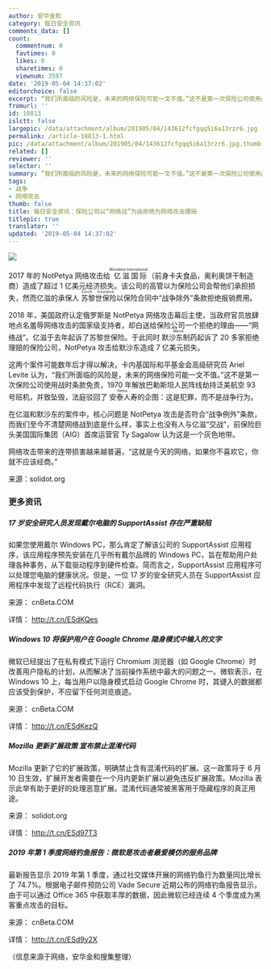 ```yaml
---
author: 安华金和
category: 每日安全资讯
comments_data: []
count:
  commentnum: 0
  favtimes: 0
  likes: 0
  sharetimes: 0
  viewnum: 3597
date: '2019-05-04 14:37:02'
editorchoice: false
excerpt: “我们所面临的风险是，未来的网络保险可能一文不值。”这不是第一次保险公司使用战时条款免责
fromurl: ''
id: 10813
islctt: false
largepic: /data/attachment/album/201905/04/143612fcfgqq5i6a13rzr6.jpg
permalink: /article-10813-1.html
pic: /data/attachment/album/201905/04/143612fcfgqq5i6a13rzr6.jpg.thumb.jpg
related: []
reviewer: ''
selector: ''
summary: “我们所面临的风险是，未来的网络保险可能一文不值。”这不是第一次保险公司使用战时条款免责
tags:
- 战争
- 网络攻击
thumb: false
title: 每日安全资讯：保险公司以“网络战”为由拒绝为网络攻击理赔
titlepic: true
translator: ''
updated: '2019-05-04 14:37:02'
---
```


![](/data/attachment/album/201905/04/143612fcfgqq5i6a13rzr6.jpg)


2017 年的 NotPetya 网络攻击给<ruby> 亿滋国际 <rp>  （ </rp> <rt>  Mondelez International </rt> <rp>  ） </rp></ruby>（前身卡夫食品，奥利奥饼干制造商）造成了超过 1 亿美元经济损失。该公司的高管以为保险公司会帮他们承担损失，然而亿滋的承保人<ruby> 苏黎世保险 <rp>  （ </rp> <rt>  Zurich Insurance </rt> <rp>  ） </rp></ruby>以保险合同中“战争除外”条款拒绝报销费用。


2018 年，美国政府认定俄罗斯是 NotPetya 网络攻击幕后主使，当政府官员放肆地点名羞辱网络攻击的国家级支持者，却白送给保险公司一个拒绝的理由——“网络战”。亿滋于去年起诉了苏黎世保险。于此同时<ruby> 默沙东制药 <rp>  （ </rp> <rt>  Merck </rt> <rp>  ） </rp></ruby>起诉了 20 多家拒绝理赔的保险公司，NotPetya 攻击给默沙东造成 7 亿美元损失。


这两个案件可能数年后才得以解决，卡内基国际和平基金会高级研究员 Ariel Levite 认为，“我们所面临的风险是，未来的网络保险可能一文不值。”这不是第一次保险公司使用战时条款免责，1970 年解放巴勒斯坦人民阵线劫持泛美航空 93 号班机，并致坠毁，法庭驳回了<ruby> 安泰人寿 <rp>  （ </rp> <rt>  Aetna </rt> <rp>  ） </rp></ruby>的企图：这是犯罪，而不是战争行为。


在亿滋和默沙东的案件中，核心问题是 NotPetya 攻击是否符合“战争例外”条款，而我们至今不清楚网络战到底是什么样，事实上也没有人与亿滋“交战”，前保险巨头美国国际集团（AIG）首席运营官 Ty Sagalow 认为这是一个灰色地带。


网络攻击带来的连带损害越来越普遍，“这就是今天的网络，如果你不喜欢它，你就不应该经商。”


来源：solidot.org


### 更多资讯


##### 17 岁安全研究人员发现戴尔电脑的 SupportAssist 存在严重缺陷


如果您使用戴尔 Windows PC，那么肯定了解该公司的 SupportAssist 应用程序，该应用程序预先安装在几乎所有戴尔品牌的 Windows PC，旨在帮助用户处理各种事务，从下载驱动程序到硬件检查。简而言之，SupportAssist 应用程序可以处理您电脑的健康状况。但是，一位 17 岁的安全研究人员在 SupportAssist 应用程序中发现了远程代码执行（RCE）漏洞。


来源： cnBeta.COM


详情： <http://t.cn/ESdKQes> 


##### Windows 10 将保护用户在 Google Chrome 隐身模式中输入的文字


微软已经提出了在私有模式下运行 Chromium 浏览器（如 Google Chrome）时改善用户隐私的计划，从而解决了当前操作系统中最大的问题之一。微软表示，在 Windows 10 上，每当用户以隐身模式启动 Google Chrome 时，其键入的数据都应该受到保护，不应留下任何浏览痕迹。


来源： cnBeta.COM


详情： <http://t.cn/ESdKezQ> 


##### Mozilla 更新扩展政策 宣布禁止混淆代码


Mozilla 更新了它的扩展政策，明确禁止含有混淆代码的扩展。这一政策将于 6 月 10 日生效，扩展开发者需要在一个月内更新扩展以避免违反扩展政策。Mozilla 表示此举有助于更好的处理恶意扩展。混淆代码通常被黑客用于隐藏程序的真正用途。


来源： solidot.org


详情： <http://t.cn/ESd97T3> 


##### 2019 年第 1 季度网络钓鱼报告：微软是攻击者最爱模仿的服务品牌


最新报告显示 2019 年第 1 季度，通过社交媒体开展的网络钓鱼行为数量同比增长了 74.7%。根据电子邮件预防公司 Vade Secure 近期公布的网络钓鱼报告显示，由于可以通过 Office 365 中获取丰厚的数据，因此微软已经连续 4 个季度成为黑客重点攻击的目标。


来源： cnBeta.COM


详情： <http://t.cn/ESd9y2X> 


（信息来源于网络，安华金和搜集整理）